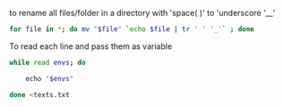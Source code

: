 to rename all files/folder in a directory with 'space( )' to 'underscore '__'
```bash
for file in *; do mv "$file" `echo $file | tr ' ' '_'` ; done
```
To read each line and pass them as variable
```bash
while read envs; do

    echo "$envs"

done <texts.txt
```
